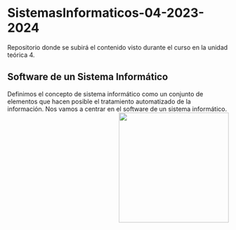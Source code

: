 # SistemasInformaticos-04-2023-2024
Repositorio donde se subirá el contenido visto durante el curso en la unidad teórica 4.

<h2>Software de un Sistema Informático</h2>
Definimos el concepto de sistema informático como un conjunto de elementos que hacen posible el tratamiento automatizado de la información. 
Nos vamos a centrar en el software de un sistema informático.
<picture> <img align="right" src="https://github.com/7oSkaaa/7oSkaaa/blob/main/Images/Right_Side.gif?raw=true" width = 250px></picture>
